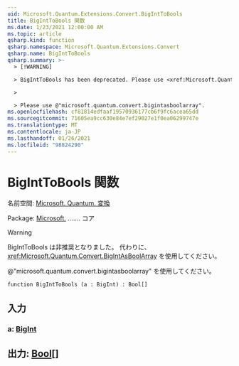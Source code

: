 ```yaml
---
uid: Microsoft.Quantum.Extensions.Convert.BigIntToBools
title: BigIntToBools 関数
ms.date: 1/23/2021 12:00:00 AM
ms.topic: article
qsharp.kind: function
qsharp.namespace: Microsoft.Quantum.Extensions.Convert
qsharp.name: BigIntToBools
qsharp.summary: >-
  > [!WARNING]

  > BigIntToBools has been deprecated. Please use <xref:Microsoft.Quantum.Convert.BigIntAsBoolArray> instead.

  >

  > Please use @"microsoft.quantum.convert.bigintasboolarray".
ms.openlocfilehash: cf81814edfaaf19570936177cb6f9fc6acea65dd
ms.sourcegitcommit: 71605ea9cc630e84e7ef29027e1f0ea06299747e
ms.translationtype: MT
ms.contentlocale: ja-JP
ms.lasthandoff: 01/26/2021
ms.locfileid: "98824290"
---
```

# <a name="biginttobools-function"></a>BigIntToBools 関数

名前空間: [Microsoft. Quantum. 変換](xref:Microsoft.Quantum.Extensions.Convert)

Package: [Microsoft.](https://nuget.org/packages/Microsoft.Quantum.QSharp.Core) ....... コア


> [!WARNING]
> BigIntToBools は非推奨となりました。 代わりに、<xref:Microsoft.Quantum.Convert.BigIntAsBoolArray> を使用してください。
>
> @"microsoft.quantum.convert.bigintasboolarray" を使用してください。



```qsharp
function BigIntToBools (a : BigInt) : Bool[]
```


## <a name="input"></a>入力

### <a name="a--bigint"></a>a: [BigInt](xref:microsoft.quantum.lang-ref.bigint)





## <a name="output--bool"></a>出力: [Bool](xref:microsoft.quantum.lang-ref.bool)[]

